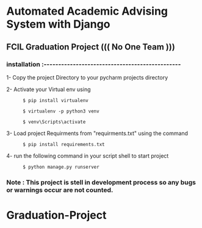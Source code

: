 # Automated Academic Advising System with Django

## FCIL Graduation Project ((( No One Team )))

### installation :-----------------------------------------------

1- Copy the project Directory to your pycharm projects directory


2- Activate your Virtual env using 
          
          $ pip install virtualenv
          
          $ virtualenv -p python3 venv
          
          $ venv\Scripts\activate
          
3- Load project Requirments from "requirments.txt" using the command 

          $ pip install requirements.txt

4- run the following command in your script shell to start project
          
          $ python manage.py runserver

### Note : This project is stell in development process so any bugs or warnings occur are not counted.
# Graduation-Project
